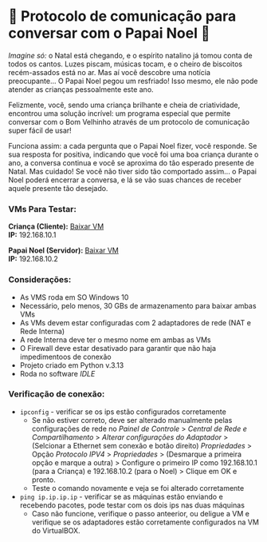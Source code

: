 # 💬 Protocolo de comunicação para conversar com o Papai Noel 🎅

*Imagine só:* o Natal está chegando, e o espírito natalino já tomou conta de todos os cantos. Luzes piscam, músicas tocam, e o cheiro de biscoitos recém-assados está no ar. Mas aí você descobre uma notícia preocupante... O Papai Noel pegou um resfriado! Isso mesmo, ele não pode atender as crianças pessoalmente este ano.

Felizmente, você, sendo uma criança brilhante e cheia de criatividade, encontrou uma solução incrível: um programa especial que permite conversar com o Bom Velhinho através de um protocolo de comunicação super fácil de usar!

Funciona assim: a cada pergunta que o Papai Noel fizer, você responde. Se sua resposta for positiva, indicando que você foi uma boa criança durante o ano, a conversa continua e você se aproxima do tão esperado presente de Natal. Mas cuidado! Se você não tiver sido tão comportado assim... o Papai Noel poderá encerrar a conversa, e lá se vão suas chances de receber aquele presente tão desejado.

### VMs Para Testar:

**Criança (Cliente):** <a href="#">Baixar VM</a> <br>
**IP:** 192.168.10.1

**Papai Noel (Servidor):** <a href="#">Baixar VM</a> <br>
**IP:** 192.168.10.2

### Considerações:

* As VMS roda em SO Windows 10
* Necessário, pelo menos, 30 GBs de armazenamento para baixar ambas VMs
* As VMs devem estar configuradas com 2 adaptadores de rede (NAT e Rede Interna)
* A rede Interna deve ter o mesmo nome em ambas as VMs
* O Firewall deve estar desativado para garantir que não haja impedimentoos de conexão
* Projeto criado em Python v.3.13
* Roda no software *IDLE*

### Verificação de conexão:

* ``` ipconfig ``` - verificar se os ips estão configurados corretamente
  * Se não estiver correto, deve ser alterado manualmente pelas configurações de rede no *Painel de Controle* > *Central de Rede e Compartilhamento* > *Alterar configurações do Adaptador* > (Selcionar a Ethernet sem conexão e botão direito) *Propriedades* > Opção *Protocolo IPV4* > *Propriedades* > (Desmarque a primeira opção e marque a outra) > Configure o primeiro IP como 192.168.10.1 (para a Criança) e 192.168.10.2 (para o Noel) > Clique em OK e pronto.
  * Teste o comando novamente e veja se foi alterado corretamente
* ``` ping ip.ip.ip.ip ``` - verificar se as máquinas estão enviando e recebendo pacotes, pode testar com os dois ips nas duas máquinas
  * Caso não funcione, verifique o passo anteerior, ou deligue a VM e verifique se os adaptadores estão corretamente configurados na VM do VirtualBOX.  
